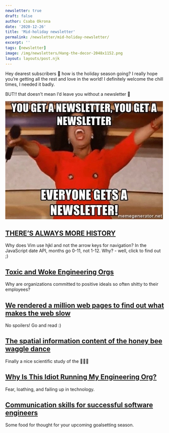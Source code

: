 ```yaml
---
newsletter: true
draft: false
author: Csaba Okrona
date: '2020-12-26'
title: 'Mid-holiday newsletter'
permalink: /newsletter/mid-holiday-newsletter/
excerpt: ''
tags: [newsletter]
image: /img/newsletters/Hang-the-decor-2048x1152.png
layout: layouts/post.njk
---
```


Hey dearest subscribers 💜 how is the holiday season going? I really hope you’re getting all the rest and love in the world! I definitely welcome the chill times, I needed it badly.

BUT!! that doesn’t mean I’d leave you without a newsletter 🥰

![you get a newsletter you get a newsletter everyone gets a newsletter](/img/newsletters/you-get-a-newsletter-you-get-a-newsletter-everyone-gets-a-newsletter.jpg)

## [THERE’S ALWAYS MORE HISTORY](https://www.hillelwayne.com/post/always-more-history/)
Why does Vim use hjkl and not the arrow keys for navigation? In the JavaScript date API, months go 0-11, not 1-12. Why? - well, click to find out ;)

## [Toxic and Woke Engineering Orgs](https://bellmar.medium.com/toxic-and-woke-engineering-orgs-8abf20e07de5)
Why are organizations committed to positive ideals so often shitty to their employees?

## [We rendered a million web pages to find out what makes the web slow](https://itnext.io/we-rendered-a-million-web-pages-to-find-out-what-makes-the-web-slow-72bbba9ade96)
No spoilers! Go and read :)

## [The spatial information content of the honey bee waggle dance](https://www.frontiersin.org/articles/10.3389/fevo.2015.00022/full)
Finally a nice scientific study of the 🐝💃🏻

## [Why Is This Idiot Running My Engineering Org?](https://bellmar.medium.com/why-is-this-idiot-running-my-engineering-org-c6e815790cdb)
Fear, loathing, and failing up in technology.

## [Communication skills for successful software engineers](https://ochronus.online/communication-for-software-engineers/)
Some food for thought for your upcoming goalsetting season.
